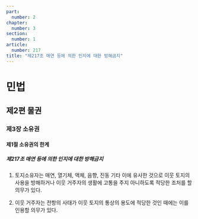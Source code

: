```yaml
---
part:
  number: 2
chapter:
  number: 3
section:
  number: 1
article:
  number: 217
title: "제217조 매연 등에 의한 인지에 대한 방해금지"
---
```

# 민법

## 제2편 물권

### 제3장 소유권

#### 제1절 소유권의 한계

##### 제217조 매연 등에 의한 인지에 대한 방해금지

1. 토지소유자는 매연, 열기체, 액체, 음향, 진동 기타 이에 유사한 것으로 이웃 토지의 사용을 방해하거나 이웃 거주자의 생활에 고통을 주지 아니하도록 적당한 조처를 할 의무가 있다.

2. 이웃 거주자는 전항의 사태가 이웃 토지의 통상의 용도에 적당한 것인 때에는 이를 인용할 의무가 있다.
